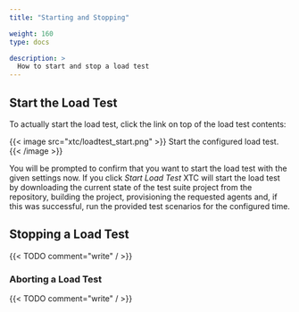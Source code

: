 ```yaml
---
title: "Starting and Stopping"

weight: 160
type: docs

description: >
  How to start and stop a load test
---
```


## Start the Load Test

To actually start the load test, click the link on top of the load test contents:

{{< image src="xtc/loadtest_start.png" >}}
Start the configured load test.
{{< /image >}}

You will be prompted to confirm that you want to start the load test with the given settings now. If you click _Start Load Test_ XTC will start the load test by downloading the current state of the test suite project from the repository, building the project, provisioning the requested agents and, if this was successful, run the provided test scenarios for the configured time.

<!--Soon (?) to come: test scheduling-->

## Stopping a Load Test

{{< TODO comment="write" / >}}

### Aborting a Load Test

{{< TODO comment="write" / >}}